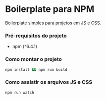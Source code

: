 # Boilerplate para NPM

Boilerplate simples para projetos em JS e CSS.


### Pré-requisitos do projeto

- npm (^6.4.1)


### Como montar o projeto

```bash
npm install && npm run build
```


### Como assistir os arquivos JS e CSS

```bash
npm run watch
```
